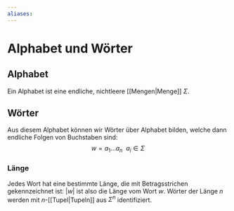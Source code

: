 ```yaml
---
aliases: 
---
```

# Alphabet und Wörter
## Alphabet
Ein Alphabet ist eine endliche, nichtleere [[Mengen|Menge]] $\Sigma$. 
## Wörter
Aus diesem Alphabet können wir Wörter über Alphabet bilden, welche dann endliche Folgen von Buchstaben sind:
$$w=a_1\dotso a_n\ \ a_i\in \Sigma$$
### Länge
Jedes Wort hat eine bestimmte Länge, die mit Betragsstrichen gekennzeichnet ist:
$|w|$ ist also die Länge vom Wort $w$.
Wörter der Länge $n$ werden mit $n$-[[Tupel|Tupeln]] aus $\Sigma^n$ identifiziert.